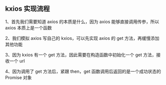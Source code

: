 ## kxios 实现流程

1、首先我们需要知道 axios 的本质是什么，因为 axios 能够直接调用传参，所以 axios 本质上是一个函数

2、我们模拟 axios 写自己的 kxios，可以先实现 axios 的 get 方法，再缓慢添加其他功能

3、因为 kxios 有一个 get 方法，因此需要在构造函数中初始化一个 get 方法，接收一个 url

4、因为调用了 get 方法后，紧跟 then，get 函数调用后返回的是一个成功状态的 Promise 对象
